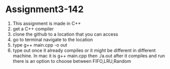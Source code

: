 # Assignment3-142

1. This assignment is made in C++
2. get a C++ compiler 
3. clone the github to a location that you can access
4. go to terminal navigate to the location
5. type g++ main.cpp -o out
6. type out once it already compiles
or
it might be different in different machine. 
In mac it is g++ main.cpp then ./a.out
after it compiles and run there is an option to choose between FIFO,LRU,Random

